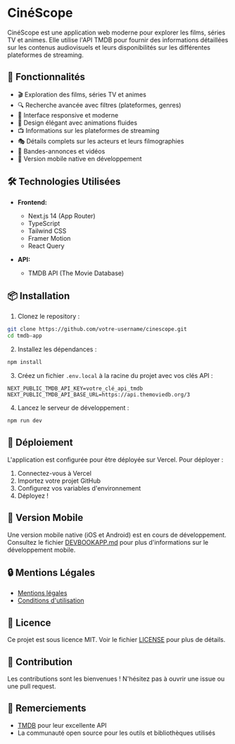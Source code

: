 # CinéScope

CinéScope est une application web moderne pour explorer les films, séries TV et animes. Elle utilise l'API TMDB pour fournir des informations détaillées sur les contenus audiovisuels et leurs disponibilités sur les différentes plateformes de streaming.

## 🌟 Fonctionnalités

- 🎬 Exploration des films, séries TV et animes
- 🔍 Recherche avancée avec filtres (plateformes, genres)
- 📱 Interface responsive et moderne
- 🎨 Design élégant avec animations fluides
- 📺 Informations sur les plateformes de streaming
- 🎭 Détails complets sur les acteurs et leurs filmographies
- 🎥 Bandes-annonces et vidéos
- 📱 Version mobile native en développement

## 🛠️ Technologies Utilisées

- **Frontend:**
  - Next.js 14 (App Router)
  - TypeScript
  - Tailwind CSS
  - Framer Motion
  - React Query

- **API:**
  - TMDB API (The Movie Database)

## 📦 Installation

1. Clonez le repository :
```bash
git clone https://github.com/votre-username/cinescope.git
cd tmdb-app
```

2. Installez les dépendances :
```bash
npm install
```

3. Créez un fichier `.env.local` à la racine du projet avec vos clés API :
```env
NEXT_PUBLIC_TMDB_API_KEY=votre_clé_api_tmdb
NEXT_PUBLIC_TMDB_API_BASE_URL=https://api.themoviedb.org/3
```

4. Lancez le serveur de développement :
```bash
npm run dev
```

## 🚀 Déploiement

L'application est configurée pour être déployée sur Vercel. Pour déployer :

1. Connectez-vous à Vercel
2. Importez votre projet GitHub
3. Configurez vos variables d'environnement
4. Déployez !

## 📱 Version Mobile

Une version mobile native (iOS et Android) est en cours de développement. Consultez le fichier [DEVBOOKAPP.md](DEVBOOKAPP.md) pour plus d'informations sur le développement mobile.

## 🔒 Mentions Légales

- [Mentions légales](https://cinescope.fr/mentions-legales)
- [Conditions d'utilisation](https://cinescope.fr/conditions-utilisation)

## 📄 Licence

Ce projet est sous licence MIT. Voir le fichier [LICENSE](LICENSE) pour plus de détails.

## 🤝 Contribution

Les contributions sont les bienvenues ! N'hésitez pas à ouvrir une issue ou une pull request.

## 🙏 Remerciements

- [TMDB](https://www.themoviedb.org/) pour leur excellente API
- La communauté open source pour les outils et bibliothèques utilisés
